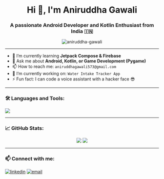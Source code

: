 <h1 align="center">Hi 👋, I'm Aniruddha Gawali</h1>
<h3 align="center">A passionate Android Developer and Kotlin Enthusiast from India 🇮🇳</h3>

<p align="center">
  <img src="https://komarev.com/ghpvc/?username=aniruddha-gawali&label=Profile%20views&color=0e75b6&style=flat" alt="aniruddha-gawali" />
</p>

---

- 🌱 I’m currently learning **Jetpack Compose & Firebase**
- 💬 Ask me about **Android, Kotlin, or Game Development (Pygame)**
- 📫 How to reach me: `aniruddhagawali573@gmail.com`
- 🔭 I’m currently working on: `Water Intake Tracker App`
- ⚡ Fun fact: I can code a voice assistant with a hacker face 😎

---

### 🛠️ Languages and Tools:
<p>
  <img src="https://skillicons.dev/icons?i=androidstudio,kotlin,java,python,git,github,figma,firebase" />
</p>

---

### 📈 GitHub Stats:
<p align="center">
  <img src="https://github-readme-stats.vercel.app/api?username=aniruddha-gawali&show_icons=true&theme=radical" />
  <img src="https://github-readme-streak-stats.herokuapp.com?user=aniruddha-gawali&theme=radical" />
</p>

---

### 📫 Connect with me:
<p align="left">
  <a href="https://linkedin.com/in/aniruddha-gawali" target="blank"><img align="center" src="https://skillicons.dev/icons?i=linkedin" alt="linkedin" /></a>
  <a href="mailto:aniruddhagawali@gmail.com"><img align="center" src="https://skillicons.dev/icons?i=gmail" alt="email" /></a>
</p>
